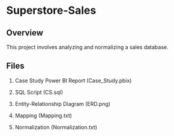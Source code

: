 # Superstore-Sales
## Overview
This project involves analyzing and normalizing a sales database.

## Files
1. Case Study Power BI Report (Case_Study.pbix)


2. SQL Script (CS.sql)


3. Entity-Relationship Diagram (ERD.png)


4. Mapping (Mapping.txt)


5. Normalization (Normalization.txt)


